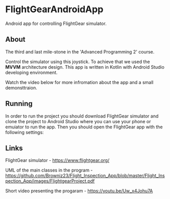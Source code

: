 # FlightGearAndroidApp
Android app for controlling FlightGear simulator.

## About

The third and last mile-stone in the 'Advanced Programming 2' course.

Control the simulator using this joystick.
To achieve that we used the **MVVM** architecture design.
This app is written in Kotlin with Android Studio developing environment.

Watch the video below for more infromation about the app and a small demonsttraion.

## Running

In order to run the project you should download FlightGear simulator and clone the project to Android Studio where you can use your phone or emuiator to run the app.
Then you should open the FlightGear app with the following settings:

## Links

FlightGear simulator - https://www.flightgear.org/

UML of the main classes in the program - https://github.com/Browniz23/Flight_Inspection_App/blob/master/Flight_Inspection_App/images/FlightgearProject.pdf

Short video presenting the progaram - https://youtu.be/Uw_x4Johu7A
